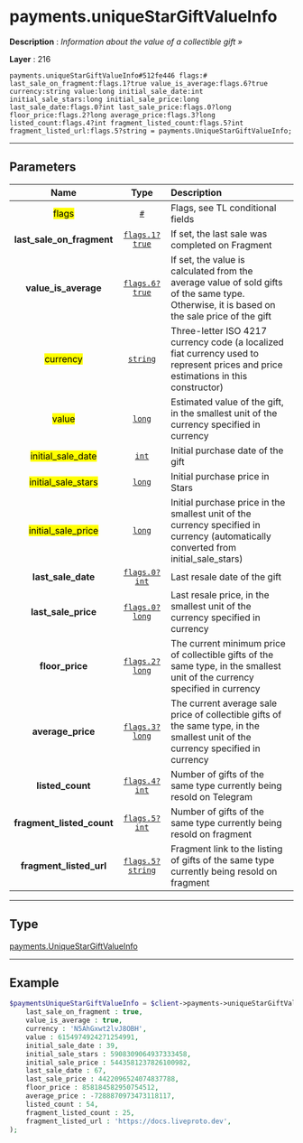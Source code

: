 # payments.uniqueStarGiftValueInfo

**Description** : *Information about the value of a collectible gift &raquo;*

**Layer** : 216

```tl
payments.uniqueStarGiftValueInfo#512fe446 flags:# last_sale_on_fragment:flags.1?true value_is_average:flags.6?true currency:string value:long initial_sale_date:int initial_sale_stars:long initial_sale_price:long last_sale_date:flags.0?int last_sale_price:flags.0?long floor_price:flags.2?long average_price:flags.3?long listed_count:flags.4?int fragment_listed_count:flags.5?int fragment_listed_url:flags.5?string = payments.UniqueStarGiftValueInfo;
```

---

## Parameters

| Name | Type | Description |
| :---: | :---: | :--- |
| <mark>flags</mark> | [`#`](type/#) | Flags, see TL conditional fields |
| **last_sale_on_fragment** | [`flags.1?true`](type/true) | If set, the last sale was completed on Fragment |
| **value_is_average** | [`flags.6?true`](type/true) | If set, the value is calculated from the average value of sold gifts of the same type. Otherwise, it is based on the sale price of the gift |
| <mark>currency</mark> | [`string`](type/string) | Three-letter ISO 4217 currency code (a localized fiat currency used to represent prices and price estimations in this constructor) |
| <mark>value</mark> | [`long`](type/long) | Estimated value of the gift, in the smallest unit of the currency specified in currency |
| <mark>initial_sale_date</mark> | [`int`](type/int) | Initial purchase date of the gift |
| <mark>initial_sale_stars</mark> | [`long`](type/long) | Initial purchase price in Stars |
| <mark>initial_sale_price</mark> | [`long`](type/long) | Initial purchase price in the smallest unit of the currency specified in currency (automatically converted from initial_sale_stars) |
| **last_sale_date** | [`flags.0?int`](type/int) | Last resale date of the gift |
| **last_sale_price** | [`flags.0?long`](type/long) | Last resale price, in the smallest unit of the currency specified in currency |
| **floor_price** | [`flags.2?long`](type/long) | The current minimum price of collectible gifts of the same type, in the smallest unit of the currency specified in currency |
| **average_price** | [`flags.3?long`](type/long) | The current average sale price of collectible gifts of the same type, in the smallest unit of the currency specified in currency |
| **listed_count** | [`flags.4?int`](type/int) | Number of gifts of the same type currently being resold on Telegram |
| **fragment_listed_count** | [`flags.5?int`](type/int) | Number of gifts of the same type currently being resold on fragment |
| **fragment_listed_url** | [`flags.5?string`](type/string) | Fragment link to the listing of gifts of the same type currently being resold on fragment |

---

## Type

[payments.UniqueStarGiftValueInfo](type/payments.UniqueStarGiftValueInfo)

---

## Example

```php
$paymentsUniqueStarGiftValueInfo = $client->payments->uniqueStarGiftValueInfo(
	last_sale_on_fragment : true,
	value_is_average : true,
	currency : 'N5AhGxwt2lvJ8OBH',
	value : 6154974924271254991,
	initial_sale_date : 39,
	initial_sale_stars : 5908309064937333458,
	initial_sale_price : 5443581237826100982,
	last_sale_date : 67,
	last_sale_price : 4422096524074837788,
	floor_price : 858184582950754512,
	average_price : -7288870973473118117,
	listed_count : 54,
	fragment_listed_count : 25,
	fragment_listed_url : 'https://docs.liveproto.dev',
);
```
